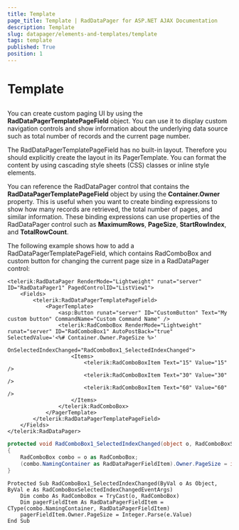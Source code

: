 ```yaml
---
title: Template
page_title: Template | RadDataPager for ASP.NET AJAX Documentation
description: Template
slug: datapager/elements-and-templates/template
tags: template
published: True
position: 1
---
```


# Template


## 

You can create custom paging UI by using the **RadDataPagerTemplatePageField** object. You can use it to display custom navigation controls and show information about the underlying data source such as total number of records and the current page number.

The RadDataPagerTemplatePageField has no built-in layout. Therefore you should explicitly create the layout in its PagerTemplate. You can format the content by using cascading style sheets (CSS) classes or inline style elements.

You can reference the RadDataPager control that contains the **RadDataPagerTemplatePageField** object by using the **Container.Owner** property. This is useful when you want to create binding expressions to show how many records are retrieved, the total number of pages, and similar information. These binding expressions can use properties of the RadDataPager control such as **MaximumRows**, **PageSize**, **StartRowIndex**, and **TotalRowCount**.

The following example shows how to add a RadDataPagerTemplatePageField, which contains RadComboBox and custom button for changing the current page size in a RadDataPager control:



````ASPNET
<telerik:RadDataPager RenderMode="Lightweight" runat="server" ID="RadDataPager1" PagedControlID="ListView1">
    <Fields>
        <telerik:RadDataPagerTemplatePageField>
            <PagerTemplate>
                <asp:Button runat="server" ID="CustomButton" Text="My custom button" CommandName="Custom Command Name" />
                <telerik:RadComboBox RenderMode="Lightweight" runat="server" ID="RadComboBox1" AutoPostBack="true" SelectedValue='<%# Container.Owner.PageSize %>'
                    OnSelectedIndexChanged="RadComboBox1_SelectedIndexChanged">
                    <Items>
                        <telerik:RadComboBoxItem Text="15" Value="15" />
                        <telerik:RadComboBoxItem Text="30" Value="30" />
                        <telerik:RadComboBoxItem Text="60" Value="60" />
                    </Items>
                </telerik:RadComboBox>
            </PagerTemplate>
        </telerik:RadDataPagerTemplatePageField>
    </Fields>
</telerik:RadDataPager>
````
````C#
protected void RadComboBox1_SelectedIndexChanged(object o, RadComboBoxSelectedIndexChangedEventArgs e)
{
    RadComboBox combo = o as RadComboBox;
    (combo.NamingContainer as RadDataPagerFieldItem).Owner.PageSize = int.Parse(e.Value);
}			
````
````VB.NET
Protected Sub RadComboBox1_SelectedIndexChanged(ByVal o As Object, ByVal e As RadComboBoxSelectedIndexChangedEventArgs)
    Dim combo As RadComboBox = TryCast(o, RadComboBox)
    Dim pagerFieldItem As RadDataPagerFieldItem = CType(combo.NamingContainer, RadDataPagerFieldItem)
    pagerFieldItem.Owner.PageSize = Integer.Parse(e.Value)
End Sub
````


